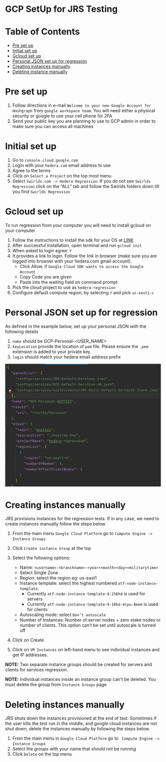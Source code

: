 # GCP SetUp for JRS Testing
# **Table of Contents**

- [Pre set up](#pre-setup)
- [Initial set up](#initial-setup)
- [Gcloud set up](#gcloud-setup)
- [Personal JSON set up for regression](#json-setup)
- [Creating instances manually](#manual-creation)
- [Deleting instance manually](#delete-manually)

<a name="pre-setup"></a>

# **Pre set up**
1. Follow directions in e-mail `Welcome to your new Google Account for Hashgraph` from `google workspace team`. You will need either a physical security or google to use your cell phone for 2FA
2. Send your public key you are planning to use to GCP admin in order to make sure you can access all machines

<a name="initial-setup"></a>

# **Initial set up**
1. Go to `console.cloud.google.com`
2. Login with your `hedera.com` email address to use
3. Agree to the terms
4. Click on `Select a Project` on the top most menu
5. Select `Swirlds.com -> Hedera Regression`. If you do not see `Swirlds Regression` click on the “ALL” tab and follow the Swirlds folders down till you find `Swirlds Regression`

<a name="gcloud-setup"></a>

# **Gcloud set up**
To run regression from your computer you will need to install gcloud on your computer

1. Follow the instructions to install the sdk for your OS at [LINK](https://cloud.google.com/sdk/docs/install)
2. After successful installation, open terminal and  run `gcloud init`
3. When asked to login agree: `Y`
4. It provides a link to login. Follow the link in browser (make sure you are logged into browser with your hedera.com gmail account).
    - Click Allow, if `Google Cloud SDK wants to access the Google Account` 
    - Copy Code you are given
    - Paste into the waiting field on command prompt
5. Pick the cloud project to use as `hedera-regression`
6. Configure default compute region, by selecting `Y` and pick `us-east1-c`


<a name="json-setup"></a>

# **Personal JSON set up for regression**
As defined in the example below, set up your personal JSON with the following details
1. `name` should be GCP-Personal-<USER_NAME>
2. `keyLocation` provide the location of `pem` file. Please ensure the `.pem` extension is added to your private key.
3. `login` should match your hedera email address prefix

![cloud-config](../assets/cloud-config.png)

<a name="manual-creation"></a>

# **Creating instances manually**

JRS provisions instances for the regression tests. If in any case, we need to create instances manually follow the steps below
1. From the main menu `Google Cloud Platform` go to `Compute Engine -> Instance Groups`
2. Click `Create instance Group` at the top
3. Select the following options:
    - Name: `<username>-<branchname>-<year><month><day><militarytime>`
    - Select Single Zone   
    - Region: select the region eg: us-east1
    - Instance template:  select the highest numbered `atf-node-instance-template`. 
        - Currently `atf-node-instance-template-9-256hd` is used for servers
        - Currently `atf-node-instance-template-9-10hd-4cpu-8mem` is used for clients
    - Autoscaling mode: select `Don’t autoscale`
    - Number of Instances: Number of server nodes + zero stake nodes or number of clients. This option can’t be set until autoscale is turned off
    
4. Click on Create
5. Click on `VM Instances` on left-hand menu to see individual instances and get IP addresses.
   
**NOTE:** Two separate instance groups should be created for servers and clients for services regression.

**NOTE:** Individual instances inside an instance group can't be deleted. You must delete the group from `Instance Groups` page

<a name="delete-manually"></a>

# **Deleting instances manually**

JRS shuts down the instances provisioned at the end of test. Sometimes if the user kills the test run in the middle, and google cloud instances are not shut down, delete the instances manually by following the steps below.

1. From the main menu in `Google Cloud Platform` go to ` Compute Engine -> Instance Groups` 
2. Select the groups with your name that should not be running
3. Click `Delete` on the top menu